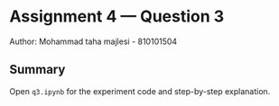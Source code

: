 # Assignment 4 — Question 3

Author: Mohammad taha majlesi - 810101504

Summary
-------
Open `q3.ipynb` for the experiment code and step-by-step explanation.
